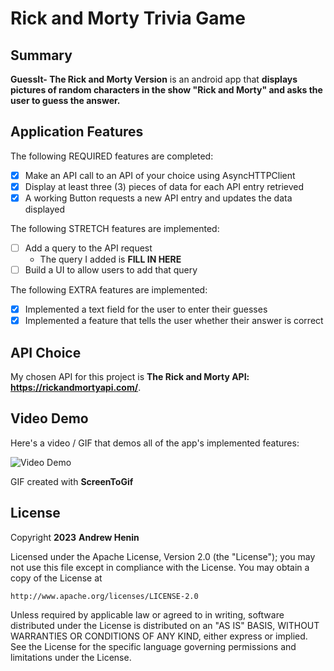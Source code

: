 <!-- (This is a comment) INSTRUCTIONS: Go through this page and fill out any **bolded** entries with their correct values.-->

# Rick and Morty Trivia Game

## Summary

**GuessIt- The Rick and Morty Version** is an android app that **displays pictures of random characters in the show "Rick and Morty" and asks the user to guess the answer.**

## Application Features

<!-- (This is a comment) Please be sure to change the [ ] to [x] for any features you completed.  If a feature is not checked [x], you might miss the points for that item! -->

The following REQUIRED features are completed:

- [x] Make an API call to an API of your choice using AsyncHTTPClient
- [x] Display at least three (3) pieces of data for each API entry retrieved
- [x] A working Button requests a new API entry and updates the data displayed

The following STRETCH features are implemented:

- [ ] Add a query to the API request
  - The query I added is **FILL IN HERE**
- [ ] Build a UI to allow users to add that query

The following EXTRA features are implemented:

- [x] Implemented a text field for the user to enter their guesses
- [x] Implemented a feature that tells the user whether their answer is correct

## API Choice

My chosen API for this project is **The Rick and Morty API: https://rickandmortyapi.com/**.

## Video Demo

Here's a video / GIF that demos all of the app's implemented features:

<img src = 'https://i.imgur.com/s05s1Bf.gif' title='Video Demo' width='' alt='Video Demo' />

GIF created with **ScreenToGif**

<!-- Recommended tools:
- [Kap](https://getkap.co/) for macOS
- [ScreenToGif](https://www.screentogif.com/) for Windows
- [peek](https://github.com/phw/peek) for Linux. -->

## License

Copyright **2023** **Andrew Henin**

Licensed under the Apache License, Version 2.0 (the "License");
you may not use this file except in compliance with the License.
You may obtain a copy of the License at

    http://www.apache.org/licenses/LICENSE-2.0

Unless required by applicable law or agreed to in writing, software
distributed under the License is distributed on an "AS IS" BASIS,
WITHOUT WARRANTIES OR CONDITIONS OF ANY KIND, either express or implied.
See the License for the specific language governing permissions and
limitations under the License.
